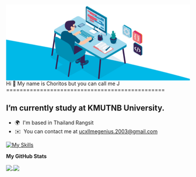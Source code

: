 <img align="center" alt="thx pic from azael-dev" src="https://raw.githubusercontent.com/Azael-Dev/Azael-Dev/master/coding.gif"/>
Hi 👋 My name is Choritos but you can call me J <br>
===============================================

I’m currently study at KMUTNB University.
-----------------------------------------

* 🌍  I'm based in Thailand Rangsit
* ✉️  You can contact me at [ucxllmegenius.2003@gmail.com](mailto:ucxllmegenius.2003@gmail.com)

[![My Skills](https://skillicons.dev/icons?i=js,html,css,cpp,figma,git,github,java,lua,mongodb,py)](https://skillicons.dev)





<b>My GitHub Stats</b>

<a href="https://github.com/anuraghazra/github-readme-stats">
  <img height=200 align="center" src="https://github-readme-stats.vercel.app/api?username=JohnEleanor" />
</a>
<a href="https://github.com/anuraghazra/convoychat">
  <img height=200 align="center" src="https://github-readme-stats.vercel.app/api/top-langs?username=JohnEleanor&layout=compact&langs_count=8&card_width=320" />
</a>
